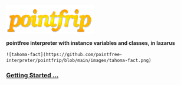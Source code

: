 ![pointfrip](https://raw.githubusercontent.com/pointfree-interpreter/pointfrip/main/images/pflogo.png)

**pointfree interpreter with instance variables and classes, in lazarus**

    ![tahoma-fact](https://github.com/pointfree-interpreter/pointfrip/blob/main/images/tahoma-fact.png)

### [Getting Started ...](https://github.com/pointfree-interpreter/pointfrip/blob/main/Getting%20Started.md)

